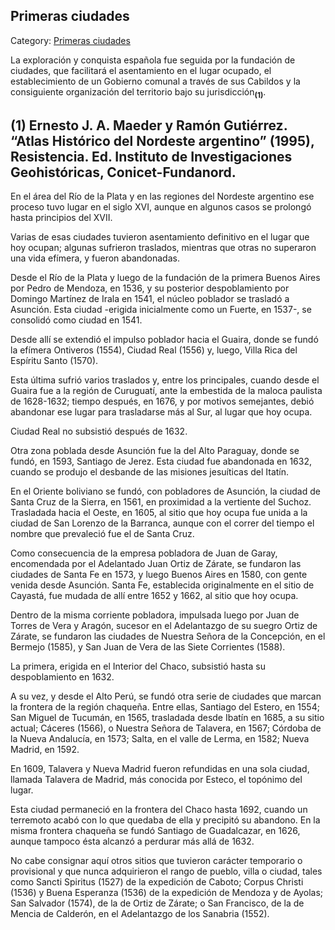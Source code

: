 ## Primeras ciudades

Category: [Primeras ciudades](http://descubrircorrientes.com.ar/2012/index.php/3210-historia-desde-el-origen-hasta-1814/tierra-argentina-1492-1588/el-adelantado-juan-ortiz-de-zarate/vida-social-y-economica/primeras-ciudades)

La exploración y conquista española fue seguida por la fundación de ciudades, que facilitará el asentamiento en el lugar ocupado, el establecimiento de un Gobierno comunal a través de sus Cabildos y la consiguiente organización del territorio bajo su jurisdicción<sub><strong>(1)</strong></sub>.

## **(1)** Ernesto J. A. Maeder y Ramón Gutiérrez. “Atlas Histórico del Nordeste argentino” (1995), Resistencia. Ed. Instituto de Investigaciones Geohistóricas, Conicet-Fundanord.

En el área del Río de la Plata y en las regiones del Nordeste argentino ese proceso tuvo lugar en el siglo XVI, aunque en algunos casos se prolongó hasta principios del XVII.

Varias de esas ciudades tuvieron asentamiento definitivo en el lugar que hoy ocupan; algunas sufrieron traslados, mientras que otras no superaron una vida efímera, y fueron abandonadas.

Desde el Río de la Plata y luego de la fundación de la primera Buenos Aires por Pedro de Mendoza, en 1536, y su posterior despoblamiento por Domingo Martínez de Irala en 1541, el núcleo poblador se trasladó a Asunción. Esta ciudad -erigida inicialmente como un Fuerte, en 1537-, se consolidó como ciudad en 1541.

Desde allí se extendió el impulso poblador hacia el Guaira, donde se fundó la efímera Ontiveros (1554), Ciudad Real (1556) y, luego, Villa Rica del Espíritu Santo (1570).

Esta última sufrió varios traslados y, entre los principales, cuando desde el Guaira fue a la región de Curuguatí, ante la embestida de la maloca paulista de 1628-1632; tiempo después, en 1676, y por motivos semejantes, debió abandonar ese lugar para trasladarse más al Sur, al lugar que hoy ocupa.

Ciudad Real no subsistió después de 1632.

Otra zona poblada desde Asunción fue la del Alto Paraguay, donde se fundó, en 1593, Santiago de Jerez. Esta ciudad fue abandonada en 1632, cuando se produjo el desbande de las misiones jesuíticas del Itatín.

En el Oriente boliviano se fundó, con pobladores de Asunción, la ciudad de Santa Cruz de la Sierra, en 1561, en proximidad a la vertiente del Suchoz. Trasladada hacia el Oeste, en 1605, al sitio que hoy ocupa fue unida a la ciudad de San Lorenzo de la Barranca, aunque con el correr del tiempo el nombre que prevaleció fue el de Santa Cruz.

Como consecuencia de la empresa pobladora de Juan de Garay, encomendada por el Adelantado Juan Ortiz de Zárate, se fundaron las ciudades de Santa Fe en 1573, y luego Buenos Aires en 1580, con gente venida desde Asunción. Santa Fe, establecida originalmente en el sitio de Cayastá, fue mudada de allí entre 1652 y 1662, al sitio que hoy ocupa.

Dentro de la misma corriente pobladora, impulsada luego por Juan de Torres de Vera y Aragón, sucesor en el Adelantazgo de su suegro Ortiz de Zárate, se fundaron las ciudades de Nuestra Señora de la Concepción, en el Bermejo (1585), y San Juan de Vera de las Siete Corrientes (1588).

La primera, erigida en el Interior del Chaco, subsistió hasta su despoblamiento en 1632.

A su vez, y desde el Alto Perú, se fundó otra serie de ciudades que marcan la frontera de la región chaqueña. Entre ellas, Santiago del Estero, en 1554; San Miguel de Tucumán, en 1565, trasladada desde Ibatín en 1685, a su sitio actual; Cáceres (1566), o Nuestra Señora de Talavera, en 1567; Córdoba de la Nueva Andalucía, en 1573; Salta, en el valle de Lerma, en 1582; Nueva Madrid, en 1592.

En 1609, Talavera y Nueva Madrid fueron refundidas en una sola ciudad, llamada Talavera de Madrid, más conocida por Esteco, el topónimo del lugar.

Esta ciudad permaneció en la frontera del Chaco hasta 1692, cuando un terremoto acabó con lo que quedaba de ella y precipitó su abandono. En la misma frontera chaqueña se fundó Santiago de Guadalcazar, en 1626, aunque tampoco ésta alcanzó a perdurar más allá de 1632.

No cabe consignar aquí otros sitios que tuvieron carácter temporario o provisional y que nunca adquirieron el rango de pueblo, villa o ciudad, tales como Sancti Spiritus (1527) de la expedición de Caboto; Corpus Christi (1536) y Buena Esperanza (1536) de la expedición de Mendoza y de Ayolas; San Salvador (1574), de la de Ortiz de Zárate; o San Francisco, de la de Mencia de Calderón, en el Adelantazgo de los Sanabria (1552).